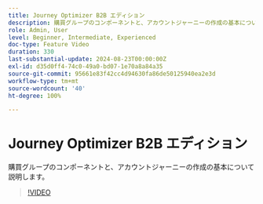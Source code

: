 ```yaml
---
title: Journey Optimizer B2B エディション
description: 購買グループのコンポーネントと、アカウントジャーニーの作成の基本について説明します。
role: Admin, User
level: Beginner, Intermediate, Experienced
doc-type: Feature Video
duration: 330
last-substantial-update: 2024-08-23T00:00:00Z
exl-id: d35d0ff4-74c0-49a0-bd07-1e70a8a84a35
source-git-commit: 95661e83f42cc4d94630fa86de50125940ea2e3d
workflow-type: tm+mt
source-wordcount: '40'
ht-degree: 100%

---
```


# Journey Optimizer B2B エディション

購買グループのコンポーネントと、アカウントジャーニーの作成の基本について説明します。

>[!VIDEO](https://video.tv.adobe.com/v/3432054/?learn=on)
